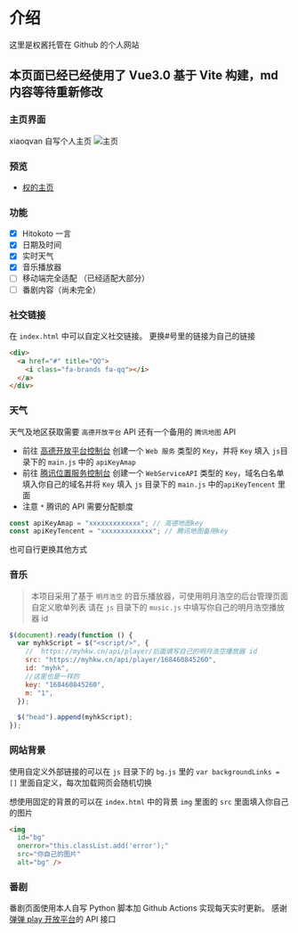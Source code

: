 # 介绍

这里是权酱托管在 Github 的个人网站

## 本页面已经已经使用了 Vue3.0 基于 Vite 构建，md 内容等待重新修改

### 主页界面

xiaoqvan 自写个人主页
![主页](/screenshots/1.png)

### 预览

- [权的主页](https://www.xiaoqvan.top)

### 功能

- [x] Hitokoto 一言
- [x] 日期及时间
- [x] 实时天气
- [x] 音乐播放器
- [ ] 移动端完全适配 （已经适配大部分）
- [ ] 番剧内容（尚未完全）

### 社交链接

在 `index.html` 中可以自定义社交链接。
更换#号里的链接为自己的链接

```html
<div>
  <a href="#" title="QQ">
    <i class="fa-brands fa-qq"></i>
  </a>
</div>
```

### 天气

天气及地区获取需要 `高德开放平台` API
还有一个备用的 `腾讯地图` API

- 前往 [高德开放平台控制台](https://console.amap.com/dev/index) 创建一个 `Web 服务` 类型的 `Key`，并将 `Key` 填入 `js`目录下的 `main.js` 中的 `apiKeyAmap`
- 前往 [腾讯位置服务控制台](https://console.amap.com/dev/index) 创建一个 `WebServiceAPI` 类型的 `Key`，域名白名单填入你自己的域名并将 `Key` 填入 `js` 目录下的 `main.js` 中的`apiKeyTencent` 里面
- 注意 `*` 腾讯的 API 需要分配额度

```js
const apiKeyAmap = "xxxxxxxxxxxxx"; // 高德地图key
const apiKeyTencent = "xxxxxxxxxxxxx"; // 腾讯地图备用key
```

也可自行更换其他方式

### 音乐

> 本项目采用了基于 `明月浩空` 的音乐播放器，可使用明月浩空的后台管理页面自定义歌单列表
> 请在 `js` 目录下的 `music.js` 中填写你自己的明月浩空播放器 id

```js
$(document).ready(function () {
  var myhkScript = $("<script/>", {
    //  https://myhkw.cn/api/player/后面填写自己的明月浩空播放器 id
    src: "https://myhkw.cn/api/player/168460845260",
    id: "myhk",
    //这里也是一样的
    key: "168460845260",
    m: "1",
  });

  $("head").append(myhkScript);
});
```

### 网站背景

使用自定义外部链接的可以在 `js` 目录下的 `bg.js` 里的 `var backgroundLinks = []` 里面自定义，每次加载网页会随机切换

想使用固定的背景的可以在 `index.html` 中的背景 `img` 里面的 `src` 里面填入你自己的图片

```html
<img
  id="bg"
  onerror="this.classList.add('error');"
  src="你自己的图片"
  alt="bg" />
```

### 番剧

番剧页面使用本人自写 Python 脚本加 Github Actions 实现每天实时更新。
感谢[弹弹 play 开放平台](https://github.com/kaedei/dandanplay-libraryindex/blob/master/api/OpenPlatform.md)的 API 接口
